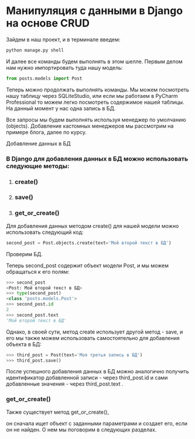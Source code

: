 # Манипуляция с данными в Django на основе CRUD
Зайдем в наш проект, и в терминале введем:
```python
python manage.py shell
```
И далее все команды будем выполнять в этом шелле. Первым делом нам нужно импортировать туда нашу модель:
```python
from posts.models import Post
```



Теперь можно продолжать выполнять команды. Мы можем посмотреть нашу таблицу через 
SQLiteStudio, или если мы работаем в PyCharm Professional то можем легко посмотреть 
содержимое нашей таблицы. На данный момент у нас одна запись в БД.



Все запросы мы будем выполнять используя менеджер по умолчанию (objects). 
Добавление кастомных менеджеров мы рассмотрим на примере блога, далее по курсу.

Добавление данных в БД
### В Django для добавления данных в БД можно использовать следующие методы:

1. ### create()
2. ### save()
3. ### get_or_create()


Для добавления данных методом create() для нашей модели можно использовать 
следующий код:
```python
second_post = Post.objects.create(text='Мой второй текст в БД')
```

Проверим БД.



Теперь second_post содержит объект модели Post, и мы можем обращаться к его полям:
```python
>>> second_post
<Post: Мой второй текст в БД>
>>> type(second_post)
<class 'posts.models.Post'>
>>> second_post.id
2
>>> second_post.text
'Мой второй текст в БД'
```


Однако, в своей сути, метод create использует другой метод - save, 
и его мы также можем использовать самостоятельно для добавления объекта в БД:
```python
>>> third_post = Post(text='Моя третья запись в БД')
>>> third_post.save()
```



После успешного добавления данных в БД можно аналогично получить 
идентификатор добавленной записи - через third_post.id и 
сами добавленные значения - через third_post.text .
### get_or_create()
Также существует метод get_or_create(), 

он сначала ищет 
объект с заданными параметрами и создает его, если он не найден. 
О нем мы поговорим в следующих разделах.